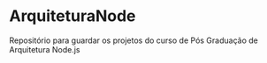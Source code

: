 # ArquiteturaNode
Repositório para guardar os projetos do curso de Pós Graduação de Arquitetura Node.js
